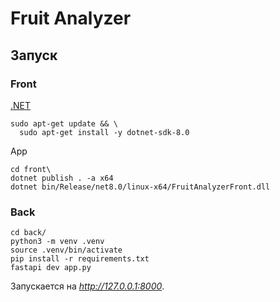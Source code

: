 # Fruit Analyzer

## Запуск
### Front
[.NET](https://learn.microsoft.com/ru-ru/dotnet/core/install/linux-ubuntu-install?tabs=dotnet8&pivots=os-linux-ubuntu-2410)
```
sudo apt-get update && \
  sudo apt-get install -y dotnet-sdk-8.0
```
App
```
cd front\
dotnet publish . -a x64
dotnet bin/Release/net8.0/linux-x64/FruitAnalyzerFront.dll
```
### Back
```
cd back/
python3 -m venv .venv
source .venv/bin/activate
pip install -r requirements.txt
fastapi dev app.py
```
Запускается на *http://127.0.0.1:8000*.
